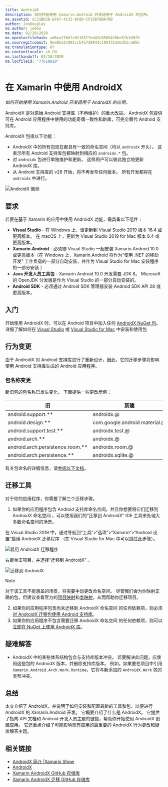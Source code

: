 ```yaml
---
title: AndroidX
description: 如何开始使用 Xamarin.Android 开发适用于 AndroidX 的应用。
ms.assetid: CC21BD28-EF67-4132-8C0D-CF25B78BA78B
author: JonDouglas
ms.author: jodou
ms.date: 02/20/2020
ms.openlocfilehash: ad6ea2f68fc01183f7ed42e85094f6be5fb3d9f9
ms.sourcegitcommit: 9ee02a2c091ccb4a728944c1854312ebd51ca05b
ms.translationtype: HT
ms.contentlocale: zh-CN
ms.lasthandoff: 03/10/2020
ms.locfileid: "77618910"
---
```

# <a name="androidx-with-xamarin"></a>在 Xamarin 中使用 AndroidX

_如何开始使用 Xamarin.Android 开发适用于 AndroidX 的应用。_

AndroidX 是对原始 Android 支持库（不再维护）的重大改进。 AndroidX  包提供可在 Android 应用程序中使用的功能奇偶一致性和新库，可完全替代 Android 支持库。

AndroidX 包括以下功能：

- AndroidX 中的所有包现在都具有一致的命名空间（均以 `androidx` 开头）。 这表示所有 Android 支持库包都映射到相应的 `androidx.*` 包。
- 对 `androidx` 包进行单独维护和更新。 这样用户可以彼此独立地更新 AndroidX 库。
- 从 Android 支持库的 v28 开始，将不再发布任何版本。 所有开发都将在 `androidx` 中进行。

![AndroidX 徽标](~/android/platform/androidx-images/AndroidXLogo.png)

## <a name="requirements"></a>要求

若要在基于 Xamarin 的应用中使用 AndroidX 功能，需具备以下组件：

- **Visual Studio** - 在 Windows 上，请更新到 Visual Studio 2019 版本 16.4 或更高版本。 在 macOS 上，更新为 Visual Studio 2019 for Mac 版本 8.4 或更高版本。
- **Xamarin.Android** - 必须随 Visual Studio 一起安装 Xamarin.Android 10.0 或更高版本（在 Windows 上，Xamarin.Android 将作为“使用 .NET 的移动开发”  工作负载的一部分自动安装，并作为 Visual Studio for Mac 安装程序的一部分安装  ）
- **Java 开发人员工具包** - Xamarin.Android 10.0 开发需要 JDK 8。 Microsoft 的 OpenJDK 分发版是作为 Visual Studio 的一部分自动安装的。
- **Android SDK** - 必须通过 Android SDK 管理器安装 Android SDK API 28 或更高版本。

## <a name="get-started"></a>入门

开始使用 AndroidX 时，可以在 Android 项目中加入任何 [AndroidX NuGet 包](https://www.nuget.org/packages?q=Tags%3A%22AndroidX%22+Authors%3A%22Microsoft%22)。 详细了解如何在 [Visual Studio](https://docs.microsoft.com/nuget/quickstart/install-and-use-a-package-in-visual-studio) 或 [Visual Studio for Mac](https://docs.microsoft.com/nuget/quickstart/install-and-use-a-package-in-visual-studio-mac) 中安装和使用包

## <a name="behavior-changes"></a>行为变更

由于 AndroidX 对 Android 支持库进行了重新设计，因此，它的迁移步骤将影响使用 Android 支持库生成的 Android 应用程序。

### <a name="package-name-change"></a>包名称变更
新旧包的包名称已发生变化。 下面提供一些更改示例：

| 旧                    | 新建                    |
| ---------------------- | ---------------------- |
| android.support.**     | androidx.@             |
| android.design.**      | com.google.android.material.@ |
| android.support.test.** | androidx.test.@       |
| android.arch.**        | androidx.@             |
| android.arch.persistence.room.** | androidx.room.@ |
| android.arch.persistence.** | androidx.sqlite.@ |

有关包命名的详细信息，请[参阅以下文档](https://developer.android.com/jetpack/androidx/migrate#artifact_mappings)。

## <a name="migration-tooling"></a>迁移工具

对于你的应用程序，你需要了解三个迁移步骤。

1. 如果你的应用程序包含 Android 支持库命名空间，并且你想要将它们迁移到 AndroidX 命名空间  ，可以使用我们的“迁移到 AndroidX”  IDE 工具来处理大多数命名空间的场景。 

在 Visual Studio 2019 中，通过导航到“工具”>“选项”>“Xamarin”>“Android 设置”启用 AndroidX 迁移程序   （在 Visual Studio for Mac 中可以跳过此步骤）。

![启用 AndroidX 迁移程序](~/android/platform/androidx-images/EnableAndroidXMigrator.png)

右键单击项目，并选择“迁移到 AndroidX”  。

![迁移到 AndroidX](~/android/platform/androidx-images/MigrateToAndroidX.png)

> [!NOTE] 
> 对于该工具不能涵盖的场景，将需要手动更改命名空间。 尽管我们会为你映射正确的包，但建议查看官方的[项目映射](https://developer.android.com/jetpack/androidx/migrate/artifact-mappings)和[类映射](https://developer.android.com/jetpack/androidx/migrate/class-mappings)，从而帮助你迁移项目。

2. 如果你的应用程序包含尚未迁移到 AndroidX 命名空间  的任何依赖项，则必须[对 AndroidX 迁移包使用 Android 支持库](https://www.nuget.org/packages/Xamarin.AndroidX.Migration)。
3. 如果你的应用程序不包含需要迁移 AndroidX 命名空间  的任何依赖项，则可以[立即在 NuGet 上使用 AndroidX 库](https://www.nuget.org/packages?q=Tags%3A%22AndroidX%22+Authors%3A%22Microsoft%22)。

## <a name="troubleshooting"></a>疑难解答

- AndroidX 中的某些体系结构包会与支持库版本冲突。 若要解决此问题，应使用这些包的 AndroidX 版本，并删除支持库版本。 例如，如果要在项目中引用 `Xamarin.Android.Arch.Work.Runtime`，它将与新添加的 `AndroidX.Work` 包的类型冲突。

## <a name="summary"></a>总结

本文介绍了 AndroidX，并说明了如何安装和配置最新的工具和包，以便进行 AndroidX 的 Xamarin.Android 开发。 它概要介绍了什么是 AndroidX。 它提供了指向 API 文档和 Android 开发人员主题的链接，帮助你开始使用 AndroidX 创建应用。 它还重点介绍了可能影响现有应用的最重要的 AndroidX 行为更改和疑难解答主题。

## <a name="related-links"></a>相关链接

- [AndroidX 简介 |Xamarin Show](https://www.youtube.com/watch?v=M_l3RjTev5A)
- [AndroidX](https://developer.android.com/jetpack/androidx)
- [Xamarin AndroidX GitHub 存储库](https://github.com/xamarin/AndroidX)
- [Xamarin AndroidX 迁移 GitHub 存储库](https://github.com/xamarin/XamarinAndroidXMigration)
